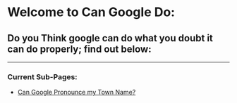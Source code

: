 # Welcome to Can Google Do:
## Do you Think google can do what you doubt it can do properly; find out below:

** **
### Current Sub-Pages:
- [Can Google Pronounce my Town Name?](https://CanGoogle.github.io/pronounce/mytownname)
